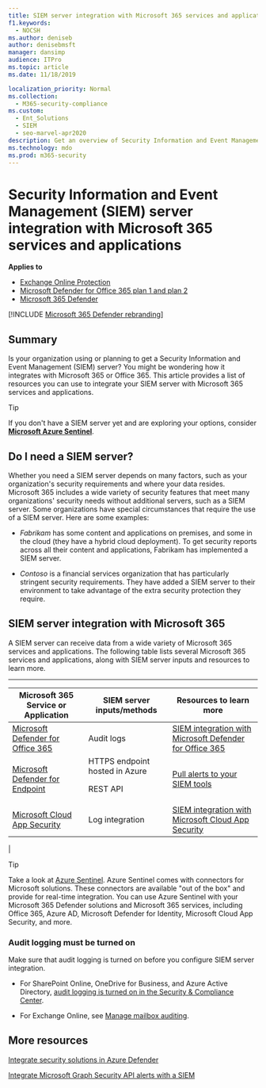 ```yaml
---
title: SIEM server integration with Microsoft 365 services and applications
f1.keywords: 
  - NOCSH
ms.author: deniseb
author: denisebmsft
manager: dansimp
audience: ITPro
ms.topic: article
ms.date: 11/18/2019

localization_priority: Normal
ms.collection: 
  - M365-security-compliance
ms.custom: 
  - Ent_Solutions
  - SIEM
  - seo-marvel-apr2020
description: Get an overview of Security Information and Event Management (SIEM) server integration with your Microsoft 365 cloud services and applications
ms.technology: mdo
ms.prod: m365-security
---
```


# Security Information and Event Management (SIEM) server integration with Microsoft 365 services and applications

**Applies to**
- [Exchange Online Protection](exchange-online-protection-overview.md)
- [Microsoft Defender for Office 365 plan 1 and plan 2](defender-for-office-365.md)
- [Microsoft 365 Defender](../defender/microsoft-365-defender.md)

[!INCLUDE [Microsoft 365 Defender rebranding](../includes/microsoft-defender-for-office.md)]

## Summary

Is your organization using or planning to get a Security Information and Event Management (SIEM) server? You might be wondering how it integrates with Microsoft 365 or Office 365. This article provides a list of resources you can use to integrate your SIEM server with Microsoft 365 services and applications.

> [!TIP]
> If you don't have a SIEM server yet and are exploring your options, consider **[Microsoft Azure Sentinel](https://docs.microsoft.com/azure/sentinel/overview)**.

## Do I need a SIEM server?

Whether you need a SIEM server depends on many factors, such as your organization's security requirements and where your data resides. Microsoft 365 includes a wide variety of security features that meet many organizations' security needs without additional servers, such as a SIEM server. Some organizations have special circumstances that require the use of a SIEM server. Here are some examples:

- *Fabrikam* has some content and applications on premises, and some in the cloud (they have a hybrid cloud deployment). To get security reports across all their content and applications, Fabrikam has implemented a SIEM server.

- *Contoso* is a financial services organization that has particularly stringent security requirements. They have added a SIEM server to their environment to take advantage of the extra security protection they require.

## SIEM server integration with Microsoft 365

A SIEM server can receive data from a wide variety of Microsoft 365 services and applications. The following table lists several Microsoft 365 services and applications, along with SIEM server inputs and resources to learn more.

****

|Microsoft 365 Service or Application|SIEM server inputs/methods|Resources to learn more|
|---|---|---|
|[Microsoft Defender for Office 365](defender-for-office-365.md)|Audit logs|[SIEM integration with Microsoft Defender for Office 365](siem-integration-with-office-365-ti.md)|
|[Microsoft Defender for Endpoint](https://docs.microsoft.com/windows/security/threat-protection/)|HTTPS endpoint hosted in Azure <p> REST API|[Pull alerts to your SIEM tools](https://docs.microsoft.com/windows/security/threat-protection/microsoft-defender-atp/configure-siem)|
|[Microsoft Cloud App Security](https://docs.microsoft.com/cloud-app-security/what-is-cloud-app-security)|Log integration|[SIEM integration with Microsoft Cloud App Security](https://docs.microsoft.com/cloud-app-security/siem)|
|

> [!TIP]
> Take a look at [Azure Sentinel](https://docs.microsoft.com/azure/sentinel/overview). Azure Sentinel comes with connectors for Microsoft solutions. These connectors are available "out of the box" and provide for real-time integration. You can use Azure Sentinel with your Microsoft 365 Defender solutions and Microsoft 365 services, including Office 365, Azure AD, Microsoft Defender for Identity, Microsoft Cloud App Security, and more.

### Audit logging must be turned on

Make sure that audit logging is turned on before you configure SIEM server integration.

- For SharePoint Online, OneDrive for Business, and Azure Active Directory, [audit logging is turned on in the Security & Compliance Center](../../compliance/turn-audit-log-search-on-or-off.md).

- For Exchange Online, see [Manage mailbox auditing](../../compliance/enable-mailbox-auditing.md).

## More resources

[Integrate security solutions in Azure Defender](https://docs.microsoft.com/azure/security-center/security-center-partner-integration#exporting-data-to-a-siem)

[Integrate Microsoft Graph Security API alerts with a SIEM](https://docs.microsoft.com/graph/security-integration)
